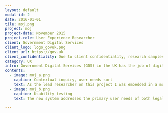 ```yaml
---
layout: default
modal-id: 2
date: 2016-01-01
tile: moj.png
project: moj
project-date: November 2015
project-role: User Experience Researcher
client: Government Digital Services
client_logo: logo_govuk.png
client_url: https://gov.uk
client_confidentiality: Due to client confidentiality, research samples are only available on request.
category: UX
intro: Government Digital Services (GDS) in the UK has the job of digitally transforming government, to achieve this it operates more like a tech start up than a government organization. The Ministry of Justice (MOJ) is a government department which is focused on creating a digitally enabled criminal justice service. The challenge was to design a new digital channel for the submission and management of advocates bills for defense costs in the Crown Court. The system currently being used for submitting these claims is the accumulation of years of task specific processes on top of processes which all have numerous supporting forms and protocols. 
contents:
  - image: moj_a.png
    caption: Contextual inquiry, user needs sort
    text: As the lead researcher on this project I was embedded in a multi-disciplinary agile team and designed and executed the research plan from the discovery phase through to the beta launch. During discovery we mapped the end to end service and used a number of different sources of insight to identify user needs and develop an understanding of the  service’s users. The MVP focused on an application ‘Advocate Defence Payments’, at the beginning of the alpha phase the designer prototyped some initial concepts for each user story. I used these for concept testing and as a stimulus to get a deeper understanding of the user needs. The prototype was iterated upon using build/measure/learn cycles throughout beta until it was at a point where users could begin to process claims and be paid via the system.
  - image: moj_b.png
    caption: Usability testing
    text: The new system addresses the primary user needs of both legal providers and government employees. Legal professionals can directly submit their claims from their case management system to the government processing centre. Claims will be queued and allocated via a custom built tool which will considerably reduce the hours currently involved in allocating claims to government employees. Another key issue which we solved was reducing the number of rejected claims, this was tackled first at the process level and secondly via a communication tool which will allow items to be resolved directly between the provider and government caseworker before the claim is assessed.

---
```

